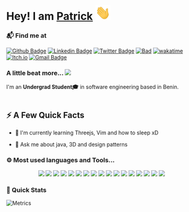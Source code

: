 <h1>
	Hey! I am
	<a href="https://github.com/Patzi275">Patrick</a>
	<img src="https://raw.githubusercontent.com/ABSphreak/ABSphreak/master/gifs/Hi.gif" width="40">
</h1>

<!-- Social links : 
	Links to your social media accounts.
-->
<p align="center"> 

<h3>📬 Find me at</h3>

[![Github Badge](http://img.shields.io/badge/-Github-black?style=flat-circle&logo=github&link=https://github.com/Patzi275/)](https://github.com/Patzi275/)
[![Linkedin Badge](https://img.shields.io/badge/-LinkedIn-blue?style=flat-circle&logo=Linkedin&logoColor=white&link=https://www.linkedin.com/in/patrick-zocli/)](https://www.linkedin.com/in/patrick-zocli/)
[![Twitter Badge](https://img.shields.io/badge/-Twitter-blue?style=flat-circle&logo=Twitter&logoColor=white&link=https://twitter.com/patzidev)](https://twitter.com/patzidev)
[![Bad](https://www.codewars.com/users/PatrickZ/badges/micro)](https://www.codewars.com/users/PatrickZ/badges/micro)
[![wakatime](https://wakatime.com/badge/user/e4a59b81-e356-407f-94ce-3c01c70ae6a8.svg?style=default)](https://wakatime.com/@e4a59b81-e356-407f-94ce-3c01c70ae6a8)
[![Itch.io](https://img.shields.io/badge/Itch-%23FF0B34.svg?style=circle&logo=Itch.io&logoColor=white)](https://patziroyal.itch.io)
[![Gmail Badge](https://img.shields.io/badge/-Gmail-d14836?logo=Gmail&logoColor=white&link=mailto:patrickzocli3@gmail.com)](mailto:patrickzocli3@gmail.com) 
</p>

### A little beat more... <img src="https://media.giphy.com/media/VgCDAzcKvsR6OM0uWg/giphy.gif" width="50"> 

I'm an **Undergrad Student🎓** in software engineering based in Benin.   
<br>
## ⚡️ A Few Quick Facts

- 🌱 I'm currently learning Threejs, Vim and how to sleep xD

- 💬 Ask me about java, 3D and design patterns

### ⚙️ Most used languages and Tools...
<p align="center">
	<img height='35' src="https://cdn.jsdelivr.net/gh/devicons/devicon/icons/cplusplus/cplusplus-original.svg" /> <img height='35' src="https://cdn.jsdelivr.net/gh/devicons/devicon/icons/java/java-original.svg" /> <img height='35' src="https://cdn.jsdelivr.net/gh/devicons/devicon/icons/php/php-original.svg" /> <img height='35' src="https://cdn.jsdelivr.net/gh/devicons/devicon/icons/bash/bash-plain.svg" /> <img height='35' src="https://cdn.jsdelivr.net/gh/devicons/devicon/icons/javascript/javascript-original.svg" /> <img height='35' src="https://cdn.jsdelivr.net/gh/devicons/devicon/icons/typescript/typescript-original.svg" /> <img height='35' src="https://cdn.jsdelivr.net/gh/devicons/devicon/icons/html5/html5-original.svg" /> <img height='35' src="https://cdn.jsdelivr.net/gh/devicons/devicon/icons/css3/css3-original.svg" /> <img height='35' src="https://cdn.jsdelivr.net/gh/devicons/devicon/icons/sass/sass-original.svg" /> <img height='35' src="https://cdn.jsdelivr.net/gh/devicons/devicon/icons/mysql/mysql-original-wordmark.svg" /> <img height='35' src="https://cdn.jsdelivr.net/gh/devicons/devicon/icons/laravel/laravel-original.svg" /> <img height='35' src="https://cdn.jsdelivr.net/gh/devicons/devicon/icons/jquery/jquery-original.svg" /> <img height='35' src="https://cdn.jsdelivr.net/gh/devicons/devicon/icons/react/react-original-wordmark.svg" /> <img height='35' src="https://cdn.jsdelivr.net/gh/devicons/devicon/icons/angularjs/angularjs-original.svg" /> <img height='35' src="https://cdn.jsdelivr.net/gh/devicons/devicon/icons/tailwindcss/tailwindcss-original.svg" />  <img height='35' src="https://cdn.jsdelivr.net/gh/devicons/devicon/icons/bootstrap/bootstrap-original.svg" /> <img height='35' src="https://cdn.jsdelivr.net/gh/devicons/devicon/icons/git/git-original.svg" /> 
</p>

### 🚀 Quick Stats
![Metrics](https://metrics.lecoq.io/Patzi275?template=classic&achievements=1&introduction=1&languages=1&posts=1&base=header%2C%20activity%2C%20community%2C%20repositories%2C%20metadata&base.indepth=false&base.hireable=false&base.skip=false&languages=false&languages.ignored=html%2C%20css&languages.limit=8&languages.threshold=0%25&languages.other=false&languages.colors=github&languages.sections=most-used&languages.indepth=false&languages.analysis.timeout=15&languages.analysis.timeout.repositories=7.5&languages.categories=markup%2C%20programming&languages.recent.categories=markup%2C%20programming&languages.recent.load=300&languages.recent.days=14&achievements=false&achievements.threshold=S&achievements.secrets=true&achievements.display=detailed&achievements.limit=0&introduction=false&introduction.title=true&posts=false&posts.source=dev.to&posts.user=.user.login&posts.descriptions=true&posts.covers=true&posts.limit=4&config.timezone=Africa%2FPorto-Novo&config.twemoji=true)
